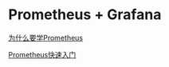 # Prometheus + Grafana

[为什么要学Prometheus](./subfile/_1为什么要学Prometheus.md)

[Prometheus快速入门](./subfile/_2Prometheus快速入门.md)